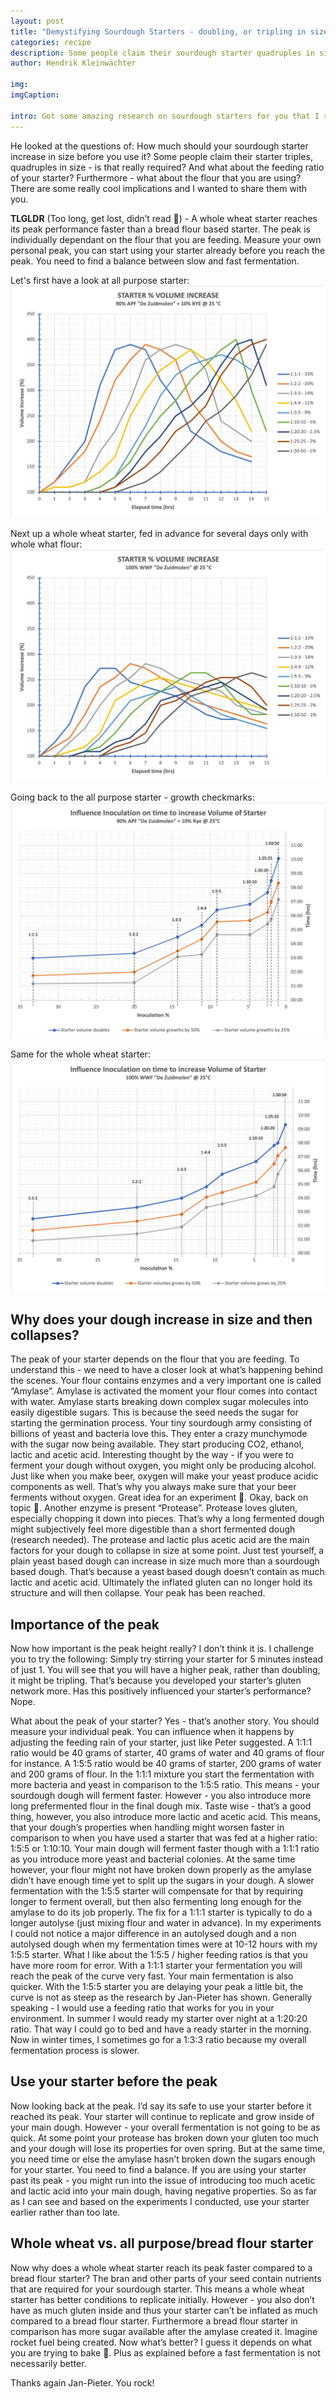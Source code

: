 ```yaml
---
layout: post
title: "Demystifying Sourdough Starters - doubling, or tripling in size? A close look at peak performance"
categories: recipe
description: Some people claim their sourdough starter quadruples in size, other starters only double. How important is that really? This post will demistify the peak performance of sourdough starters looking at an all purpose and whole wheat starter.
author: Hendrik Kleinwächter

img:
imgCaption:

intro: Got some amazing research on sourdough starters for you that I really need to share. A fellow Dutch baking geek (Jan-Pieter) and follower of my YouTube channel has done extensive testing with two of his sourdough starters (bread flour starter vs. whole wheat starter).
---
```


He looked at the questions of: How much should your sourdough starter increase in size before you use it? Some people claim their starter triples, quadruples in size - is that really required? And what about the feeding ratio of your starter? Furthermore - what about the flour that you are using? There are some really cool implications and I wanted to share them with you.

**TLGLDR** (Too long, get lost, didn’t read 🤣) - A whole wheat starter reaches its peak performance faster than a bread flour based starter. The peak is individually dependant on the flour that you are feeding. Measure your own personal peak, you can start using your starter already before you reach the peak. You need to find a balance between slow and fast fermentation.

Let's first have a look at all purpose starter:
[![Peak performance and feeding ratios of an all purpose starter](/assets/images/tutorials/starter-all-purpose-starter.png)](/assets/images/tutorials/starter-all-purpose-starter.png)

Next up a whole wheat starter, fed in advance for several days only with whole what flour:
[![Peak performance and feeding ratios of a whole wheat starter](/assets/images/tutorials/starter-whole-wheat-starter.png)](/assets/images/tutorials/starter-whole-wheat-starter.png)

Going back to the all purpose starter - growth checkmarks:
[![How long it takes for an all purpose starter to double](/assets/images/tutorials/starter-size-increase-all-purpose.png)](/assets/images/tutorials/starter-size-increase-all-purpose.png)

Same for the whole wheat starter:
[![How long it takes for a whole wheat starter to double](/assets/images/tutorials/starter-size-increase-whole-wheat.png)](/assets/images/tutorials/starter-size-increase-whole-wheat.png)

## Why does your dough increase in size and then collapses?

The peak of your starter depends on the flour that you are feeding. To understand this - we need to have a closer look at what’s happening behind the scenes. Your flour contains enzymes and a very important one is called “Amylase”. Amylase is activated the moment your flour comes into contact with water. Amylase starts breaking down complex sugar molecules into easily digestible sugars. This is because the seed needs the sugar for starting the germination process. Your tiny sourdough army consisting of billions of yeast and bacteria love this. They enter a crazy munchymode with the sugar now being available. They start producing CO2, ethanol, lactic and acetic acid. Interesting thought by the way - if you were to ferment your dough without oxygen, you might only be producing alcohol. Just like when you make beer, oxygen will make your yeast produce acidic components as well. That’s why you always make sure that your beer ferments without oxygen. Great idea for an experiment 🤣. Okay, back on topic 🤣. Another enzyme is present “Protease”. Protease loves gluten, especially chopping it down into pieces. That’s why a long fermented dough might subjectively feel more digestible than a short fermented dough (research needed). The protease and lactic plus acetic acid are the main factors for your dough to collapse in size at some point. Just test yourself, a plain yeast based dough can increase in size much more than a sourdough based dough. That’s because a yeast based dough doesn’t contain as much lactic and acetic acid. Ultimately the inflated gluten can no longer hold its structure and will then collapse. Your peak has been reached.

## Importance of the peak

Now how important is the peak height really? I don’t think it is. I challenge you to try the following: Simply try stirring your starter for 5 minutes instead of just 1. You will see that you will have a higher peak, rather than doubling, it might be tripling. That’s because you developed your starter’s gluten network more. Has this positively influenced your starter’s performance? Nope.

What about the peak of your starter? Yes - that’s another story. You should measure your individual peak. You can influence when it happens by adjusting the feeding rain of your starter, just like Peter suggested. A 1:1:1 ratio would be 40 grams of starter, 40 grams of water and 40 grams of flour for instance. A 1:5:5 ratio would be 40 grams of starter, 200 grams of water and 200 grams of flour. In the 1:1:1 mixture you start the fermentation with more bacteria and yeast in comparison to the 1:5:5 ratio. This means - your sourdough dough will ferment faster. However - you also introduce more long prefermented flour in the final dough mix. Taste wise - that’s a good thing, however, you also introduce more lactic and acetic acid. This means, that your dough’s properties when handling might worsen faster in comparison to when you have used a starter that was fed at a higher ratio: 1:5:5 or 1:10:10. Your main dough will ferment faster though with a 1:1:1 ratio as you introduce more yeast and bacterial colonies. At the same time however, your flour might not have broken down properly as the amylase didn’t have enough time yet to split up the sugars in your dough. A slower fermentation with the 1:5:5 starter will compensate for that by requiring longer to ferment overall, but then also fermenting long enough for the amylase to do its job properly. The fix for a 1:1:1 starter is typically to do a longer autolyse (just mixing flour and water in advance). In my experiments I could not notice a major difference in an autolysed dough and a non autolysed dough when my fermentation times were at 10-12 hours with my 1:5:5 starter. What I like about the 1:5:5 / higher feeding ratios is that you have more room for error. With a 1:1:1 starter your fermentation you will reach the peak of the curve very fast. Your main fermentation is also quicker. With the 1:5:5 starter you are delaying your peak a little bit, the curve is not as steep as the research by Jan-Pieter has shown. Generally speaking - I would use a feeding ratio that works for you in your environment. In summer I would ready my starter over night at a 1:20:20 ratio. That way I could go to bed and have a ready starter in the morning. Now in winter times, I sometimes go for a 1:3:3 ratio because my overall fermentation process is slower.

## Use your starter before the peak

Now looking back at the peak. I’d say its safe to use your starter before it reached its peak. Your starter will continue to replicate and grow inside of your main dough. However - your overall fermentation is not going to be as quick. At some point your protease has broken down your gluten too much and your dough will lose its properties for oven spring. But at the same time, you need time or else the amylase hasn’t broken down the sugars enough for your starter. You need to find a balance. If you are using your starter past its peak - you might run into the issue of introducing too much acetic and lactic acid into your main dough, having negative properties. So as far as I can see and based on the experiments I conducted, use your starter earlier rather than too late.

## Whole wheat vs. all purpose/bread flour starter

Now why does a whole wheat starter reach its peak faster compared to a bread flour starter? The bran and other parts of your seed contain nutrients that are required for your sourdough starter. This means a whole wheat starter has better conditions to replicate initially. However - you also don’t have as much gluten inside and thus your starter can’t be inflated as much compared to a bread flour starter. Furthermore a bread flour starter in comparison has more sugar available after the amylase created it. Imagine rocket fuel being created. Now what’s better? I guess it depends on what you are trying to bake 🤣. Plus as explained before a fast fermentation is not necessarily better.

Thanks again Jan-Pieter. You rock!
